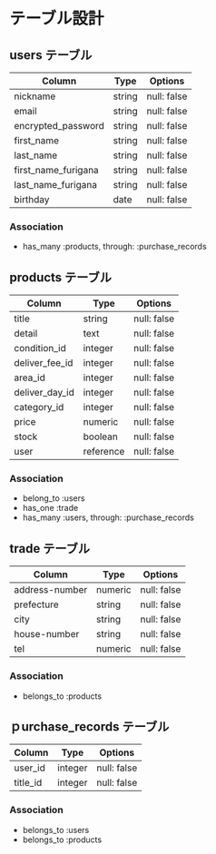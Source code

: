 # テーブル設計

## users テーブル

| Column              | Type   | Options     |
| ------------------- | ------ | ----------- |
| nickname            | string | null: false |
| email               | string | null: false |
| encrypted_password  | string | null: false |
| first_name          | string | null: false |
| last_name           | string | null: false |
| first_name_furigana | string | null: false |
| last_name_furigana  | string | null: false |
| birthday            | date   | null: false |

### Association

- has_many :products, through: :purchase_records

## products テーブル

| Column         | Type          | Options     |
| -------------- | ------------- | ----------- |
| title          | string        | null: false |
| detail         | text          | null: false |
| condition_id   | integer       | null: false |
| deliver_fee_id | integer       | null: false |
| area_id        | integer       | null: false |
| deliver_day_id | integer       | null: false |
| category_id    | integer       | null: false |
| price          | numeric       | null: false |
| stock          | boolean       | null: false |
| user           | reference     | null: false |

### Association

- belong_to :users
- has_one :trade
- has_many :users, through: :purchase_records

## trade テーブル

| Column           | Type    | Options     |
| ---------------- | ------- | ----------- |
| address-number   | numeric | null: false |
| prefecture       | string  | null: false |
| city             | string  | null: false |
| house-number     | string  | null: false |
| tel              | numeric | null: false |

### Association

- belongs_to :products

## ｐurchase_records テーブル

| Column    | Type    | Options     |
| --------- | ------- | ----------- |
| user_id   | integer | null: false |
| title_id  | integer | null: false |

### Association

- belongs_to :users
- belongs_to :products

